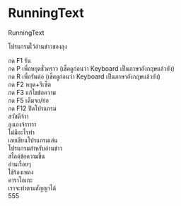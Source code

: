 # RunningText
RunningText

โปรแกรมไว้อ่านข่าวของลุง


กด F1 รัน <br>
กด P เพื่อหยุดชั่วคราว (เช็คดูก่อนว่า Keyboard เป็นภาษาอังกฤษแล้วยัง)<br>
กด R เพื่อรันต่อ (เช็คดูก่อนว่า Keyboard เป็นภาษาอังกฤษแล้วยัง)<br>
กด F2 หยุด+รีเซ็ต<br>
กด F3 แก้ไขข้อความ<br>
กด F5 เต็มจอ/ย่อ<br>
กด F12 ปิดโปรแกรม<br>
สวัสดีจ้าา<br>
ลุงเองจ้าาาาา<br>
ไม่มีอะไรทำ<br>
เลยเขียนโปรแกรมเล่น<br>
โปรแกรมสำหรับอ่านข่าว<br>
สไลด์ข้อความขึ้น<br>
อ่านเรื่อยๆ<br>
ใช้ร้องเพลง<br>
คาราโอเกะ<br>
เราจะทำตามสัญญาได้<br>
555<br>
